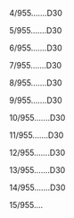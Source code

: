 4/955.......D30 


5/955.......D30 


6/955.......D30 


7/955.......D30 


8/955.......D30 


9/955.......D30 


10/955.......D30 


11/955.......D30 


12/955.......D30 


13/955.......D30 


14/955.......D30 


15/955.... 

